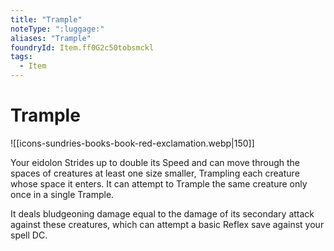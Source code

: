 ```yaml
---
title: "Trample"
noteType: ":luggage:"
aliases: "Trample"
foundryId: Item.ff0G2c50tobsmckl
tags:
  - Item
---
```


# Trample
![[icons-sundries-books-book-red-exclamation.webp|150]]

Your eidolon Strides up to double its Speed and can move through the spaces of creatures at least one size smaller, Trampling each creature whose space it enters. It can attempt to Trample the same creature only once in a single Trample.

It deals bludgeoning damage equal to the damage of its secondary attack against these creatures, which can attempt a basic Reflex save against your spell DC.
